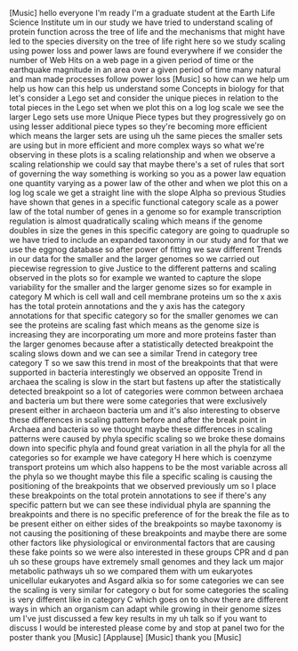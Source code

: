 [Music] hello everyone I'm ready I'm a graduate student at the Earth Life Science Institute um in our study we have tried to understand scaling of protein function across the tree of life and the mechanisms that might have led to the species diversity on the tree of life right here so we study scaling using power loss and power laws are found everywhere if we consider the number of Web Hits on a web page in a given period of time or the earthquake magnitude in an area over a given period of time many natural and man made processes follow power loss [Music] so how can we help um help us how can this help us understand some Concepts in biology for that let's consider a Lego set and consider the unique pieces in relation to the total pieces in the Lego set when we plot this on a log log scale we see the larger Lego sets use more Unique Piece types but they progressively go on using lesser additional piece types so they're becoming more efficient which means the larger sets are using uh the same pieces the smaller sets are using but in more efficient and more complex ways so what we're observing in these plots is a scaling relationship and when we observe a scaling relationship we could say that maybe there's a set of rules that sort of governing the way something is working so you as a power law equation one quantity varying as a power law of the other and when we plot this on a log log scale we get a straight line with the slope Alpha so previous Studies have shown that genes in a specific functional category scale as a power law of the total number of genes in a genome so for example transcription regulation is almost quadratically scaling which means if the genome doubles in size the genes in this specific category are going to quadruple so we have tried to include an expanded taxonomy in our study and for that we use the eggnog database so after power of fitting we saw different Trends in our data for the smaller and the larger genomes so we carried out piecewise regression to give Justice to the different patterns and scaling observed in the plots so for example we wanted to capture the slope variability for the smaller and the larger genome sizes so for example in category M which is cell wall and cell membrane proteins um so the x axis has the total protein annotations and the y axis has the category annotations for that specific category so for the smaller genomes we can see the proteins are scaling fast which means as the genome size is increasing they are incorporating um more and more proteins faster than the larger genomes because after a statistically detected breakpoint the scaling slows down and we can see a similar Trend in category tree category T so we saw this trend in most of the breakpoints that that were supported in bacteria interestingly we observed an opposite Trend in archaea the scaling is slow in the start but fastens up after the statistically detected breakpoint so a lot of categories were common between archaea and bacteria um but there were some categories that were exclusively present either in archaeon bacteria um and it's also interesting to observe these differences in scaling pattern before and after the break point in Archaea and bacteria so we thought maybe these differences in scaling patterns were caused by phyla specific scaling so we broke these domains down into specific phyla and found great variation in all the phyla for all the categories so for example we have category H here which is coenzyme transport proteins um which also happens to be the most variable across all the phyla so we thought maybe this file a specific scaling is causing the positioning of the breakpoints that we observed previously um so I place these breakpoints on the total protein annotations to see if there's any specific pattern but we can see these individual phyla are spanning the breakpoints and there is no specific preference of for the break the file as to be present either on either sides of the breakpoints so maybe taxonomy is not causing the positioning of these breakpoints and maybe there are some other factors like physiological or environmental factors that are causing these fake points so we were also interested in these groups CPR and d pan uh so these groups have extremely small genomes and they lack um major metabolic pathways uh so we compared them with um eukaryotes unicellular eukaryotes and Asgard alkia so for some categories we can see the scaling is very similar for category o but for some categories the scaling is very different like in category C which goes on to show there are different ways in which an organism can adapt while growing in their genome sizes um I've just discussed a few key results in my uh talk so if you want to discuss I would be interested please come by and stop at panel two for the poster thank you [Music] [Applause] [Music] thank you [Music]
